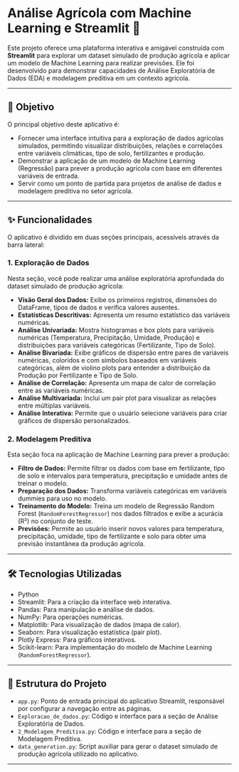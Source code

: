 # Análise Agrícola com Machine Learning e Streamlit 🌾

Este projeto oferece uma plataforma interativa e amigável construída com **Streamlit** para explorar um dataset simulado de produção agrícola e aplicar um modelo de Machine Learning para realizar previsões. Ele foi desenvolvido para demonstrar capacidades de Análise Exploratória de Dados (EDA) e modelagem preditiva em um contexto agrícola.

---

## 🎯 Objetivo

O principal objetivo deste aplicativo é:

- Fornecer uma interface intuitiva para a exploração de dados agrícolas simulados, permitindo visualizar distribuições, relações e correlações entre variáveis climáticas, tipo de solo, fertilizantes e produção.
- Demonstrar a aplicação de um modelo de Machine Learning (Regressão) para prever a produção agrícola com base em diferentes variáveis de entrada.
- Servir como um ponto de partida para projetos de análise de dados e modelagem preditiva no setor agrícola.

---

## ✨ Funcionalidades

O aplicativo é dividido em duas seções principais, acessíveis através da barra lateral:

### 1. Exploração de Dados

Nesta seção, você pode realizar uma análise exploratória aprofundada do dataset simulado de produção agrícola:

- **Visão Geral dos Dados:** Exibe os primeiros registros, dimensões do DataFrame, tipos de dados e verifica valores ausentes.
- **Estatísticas Descritivas:** Apresenta um resumo estatístico das variáveis numéricas.
- **Análise Univariada:** Mostra histogramas e box plots para variáveis numéricas (Temperatura, Precipitação, Umidade, Produção) e distribuições para variáveis categóricas (Fertilizante, Tipo de Solo).
- **Análise Bivariada:** Exibe gráficos de dispersão entre pares de variáveis numéricas, coloridos e com símbolos baseados em variáveis categóricas, além de violino plots para entender a distribuição da Produção por Fertilizante e Tipo de Solo.
- **Análise de Correlação:** Apresenta um mapa de calor de correlação entre as variáveis numéricas.
- **Análise Multivariada:** Inclui um pair plot para visualizar as relações entre múltiplas variáveis.
- **Análise Interativa:** Permite que o usuário selecione variáveis para criar gráficos de dispersão personalizados.

### 2. Modelagem Preditiva

Esta seção foca na aplicação de Machine Learning para prever a produção:

- **Filtro de Dados:** Permite filtrar os dados com base em fertilizante, tipo de solo e intervalos para temperatura, precipitação e umidade antes de treinar o modelo.
- **Preparação dos Dados:** Transforma variáveis categóricas em variáveis dummies para uso no modelo.
- **Treinamento do Modelo:** Treina um modelo de Regressão Random Forest (`RandomForestRegressor`) nos dados filtrados e exibe a acurácia (R²) no conjunto de teste.
- **Previsões:** Permite ao usuário inserir novos valores para temperatura, precipitação, umidade, tipo de fertilizante e solo para obter uma previsão instantânea da produção agrícola.

---

## 🛠️ Tecnologias Utilizadas

- Python
- Streamlit: Para a criação da interface web interativa.
- Pandas: Para manipulação e análise de dados.
- NumPy: Para operações numéricas.
- Matplotlib: Para visualização de dados (mapa de calor).
- Seaborn: Para visualização estatística (pair plot).
- Plotly Express: Para gráficos interativos.
- Scikit-learn: Para implementação do modelo de Machine Learning (`RandomForestRegressor`).

---

## 📁 Estrutura do Projeto

- `app.py`: Ponto de entrada principal do aplicativo Streamlit, responsável por configurar a navegação entre as páginas.
- `Exploracao_de_dados.py`: Código e interface para a seção de Análise Exploratória de Dados.
- `2_Modelagem_Preditiva.py`: Código e interface para a seção de Modelagem Preditiva.
- `data_generation.py`: Script auxiliar para gerar o dataset simulado de produção agrícola utilizado no aplicativo.

---

